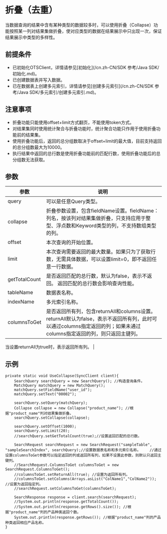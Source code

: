 # 折叠（去重）

当数据查询的结果中含有某种类型的数据较多时，可以使用折叠（Collapse）功能按照某一列对结果集做折叠，使对应类型的数据在结果展示中只出现一次，保证结果展示中类型的多样性。

## 前提条件

-   已初始化OTSClient，详情请参见[初始化](/cn.zh-CN/SDK 参考/Java SDK/初始化.md)。
-   已创建数据表并写入数据。
-   已在数据表上创建多元索引，详情请参见[创建多元索引](/cn.zh-CN/SDK 参考/Java SDK/多元索引/创建多元索引.md)。

## 注意事项

-   折叠功能只能使用offset+limit方式翻页，不能使用token方式。
-   对结果集同时使用统计聚合与折叠功能时，统计聚合功能只作用于使用折叠功能前的结果集。
-   使用折叠功能后，返回的总分组数取决于offset+limit的最大值，目前支持返回的总分组数最大为10000。
-   执行结果中返回的总行数是使用折叠功能前的匹配行数，使用折叠功能后的总分组数无法获取。

## 参数

|参数|说明|
|--|--|
|query|可以是任意Query类型。|
|collapse|折叠参数设置，包含fieldName设置。fieldName：列名，按该列对结果集做折叠，只支持应用于整型、浮点数和Keyword类型的列，不支持数组类型的列。 |
|offset|本次查询的开始位置。|
|limit|本次查询需要返回的最大数量。如果只为了获取行数，无需具体数据，可以设置limit=0，即不返回任意一行数据。 |
|getTotalCount|是否返回匹配的总行数，默认为false，表示不返回。 返回匹配的总行数会影响查询性能。 |
|tableName|数据表名称。|
|indexName|多元索引名称。|
|columnsToGet|是否返回所有列，包含returnAll和columns设置。 returnAll默认为false，表示不返回所有列，此时可以通过columns指定返回的列；如果未通过columns指定返回的列，则只返回主键列。

当设置returnAll为true时，表示返回所有列。 |

## 示例

```
private static void UseCollapse(SyncClient client){
    SearchQuery searchQuery = new SearchQuery(); //构造查询条件。
    MatchQuery matchQuery = new MatchQuery();
    matchQuery.setFieldName("user_id");
    matchQuery.setText("00002");

    searchQuery.setQuery(matchQuery);
    Collapse collapse = new Collapse("product_name"); //根据"product_name"列对结果集做折叠。
    searchQuery.setCollapse(collapse);

    searchQuery.setOffset(1000);
    searchQuery.setLimit(20);
    //searchQuery.setGetTotalCount(true);//设置返回匹配的总行数。

    SearchRequest searchRequest = new SearchRequest("sampleTable", "sampleSearchIndex", searchQuery);//设置数据表名称和多元索引名称。    //通过设置columnsToGet参数可以指定返回的列或返回所有列，如果不设置此参数，则默认只返回主键列。
    //SearchRequest.ColumnsToGet columnsToGet = new SearchRequest.ColumnsToGet();
    //columnsToGet.setReturnAll(true); //设置为返回所有列。
    //columnsToGet.setColumns(Arrays.asList("ColName1","ColName2")); //设置为返回指定列。
    //searchRequest.setColumnsToGet(columnsToGet);

    SearchResponse response = client.search(searchRequest);  
    //System.out.println(response.getTotalCount());    
    //System.out.println(response.getRows().size()); //根据"product_name"列的产品种类返回个数。
    System.out.println(response.getRows()); //根据"product_name"列的产品种类返回相应产品名称。
}
```

